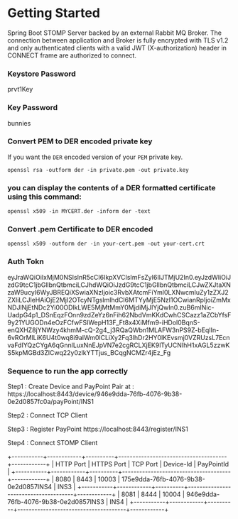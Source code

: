 # Getting Started

Spring Boot STOMP Server backed by an external Rabbit MQ Broker. The connection between application and Broker is fully encrypted with TLS v1.2 and only authenticated clients with a valid JWT (X-authorization) header in CONNECT frame are authorized to connect.





### Keystore Password
prvt1Key

### Key Password
bunnies

### Convert PEM to DER encoded private key

If you want the `DER` encoded version of your `PEM` private key.

`openssl rsa -outform der -in private.pem -out private.key`

### you can display the contents of a DER formatted certificate using this command:

`openssl x509 -in MYCERT.der -inform der -text`

### Convert .pem Certificate to DER encoded

`openssl x509 -outform der -in your-cert.pem -out your-cert.crt`

### Auth Tokn
eyJraWQiOiIxMjM0NSIsInR5cCI6IkpXVCIsImFsZyI6IlJTMjU2In0.eyJzdWIiOiJzdG9tcC1jbGllbnQtbmciLCJhdWQiOiJzdG9tcC1jbGllbnQtbmciLCJwZXJtaXNzaW9ucyI6WyJBREQiXSwiaXNzIjoic3RvbXAtcmFiYml0LXNwcmluZy1zZXJ2ZXIiLCJleHAiOjE2MjI2OTcyNTgsImlhdCI6MTYyMjE5NzI1OCwianRpIjoiZmMxNDJlNjEtNDc2Yi00ODlkLWE5MjMtMmY0MjdiMjJlYjQwIn0.zuB6mINic-UadpG4p1_DSnEqzFOnn9zdZeYz6nFih62NbdVmKKdCwhCSCazz1aZCbYfsF9y21YUGODn4eOzFCfwFSIWepH13F_Ft8x4XiMfm9-iHDol0BqnS-enQXHZ8jYNWzy4khmM-cQ-2g4_j3RQaQWbn1MLAFW3nPS9Z-bEqIIn-6vROrMlLiK6U4t0wq8i9alWm0lCLiXy2Fq3lhDr2HY0lKEvsmj0VZRUzsL7EcnvaFdIYQzCYgA6qGnnlLuxNnEJpVN7e2cgRCLXjEK9lTyUCNIhH1xAGL5zzwKS5kpMGBd3ZlCwq22y0zlkYTTjus_BCqgNCMZr4jEz_Fg

### Sequence to run the app correctly

Step1 : Create Device and PayPoint Pair at : https://localhost:8443/device/946e9dda-76fb-4076-9b38-0e2d0857fc0a/payPoint/INS1

Step2 : Connect TCP Client

Step3 : Register PayPoint https://localhost:8443/register/INS1

Step4 : Connect STOMP Client  


+-----------+------------+----------+--------------------------------------+------------+
| HTTP Port | HTTPS Port | TCP Port | Device-Id                            | PayPointId |
+-----------+------------+----------+--------------------------------------+------------+
| 8080      | 8443       | 10003    | 175e9dda-76fb-4076-9b38-0e2d0857INS4 | INS3       |
+-----------+------------+----------+--------------------------------------+------------+
| 8081      | 8444       | 10004    | 946e9dda-76fb-4076-9b38-0e2d0857INS3 | INS4       |
+-----------+------------+----------+--------------------------------------+------------+
